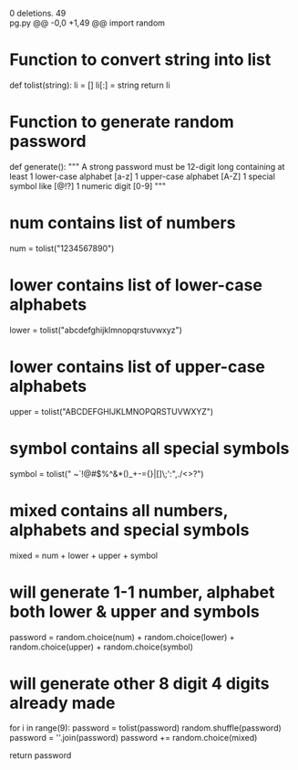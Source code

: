 0 deletions.
 49  
pg.py
@@ -0,0 +1,49 @@
import random


# Function to convert string into list
def tolist(string):
li = []
li[:] = string
return li


# Function to generate random password
def generate():
"""
A strong password must be 12-digit long containing at least
1 lower-case alphabet [a-z]
1 upper-case alphabet [A-Z]
1 special symbol like [@!?]
1 numeric digit [0-9]
"""
# num contains list of numbers
num = tolist("1234567890")

# lower contains list of lower-case alphabets
lower = tolist("abcdefghijklmnopqrstuvwxyz")

# lower contains list of upper-case alphabets
upper = tolist("ABCDEFGHIJKLMNOPQRSTUVWXYZ")

# symbol contains all special symbols
symbol = tolist(" ~`!@#$%^&*()_+-={}|[]\\;':\",./<>?")

# mixed contains all numbers, alphabets and special symbols
mixed = num + lower + upper + symbol

# will generate 1-1 number, alphabet both lower & upper and symbols
password = random.choice(num) + random.choice(lower) + random.choice(upper) + random.choice(symbol)

# will generate other 8 digit 4 digits already made
for i in range(9):
password = tolist(password)
random.shuffle(password)
password = ''.join(password)
password += random.choice(mixed)

return password
